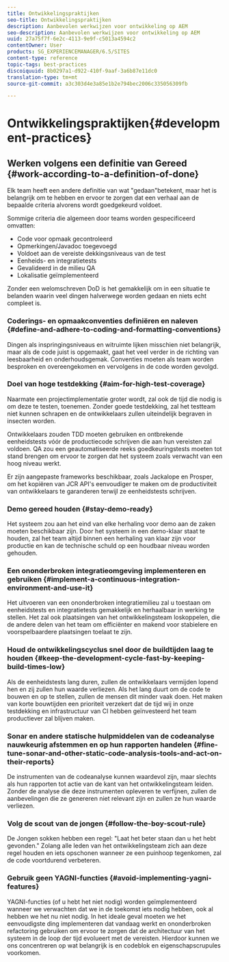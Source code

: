 ```yaml
---
title: Ontwikkelingspraktijken
seo-title: Ontwikkelingspraktijken
description: Aanbevolen werkwijzen voor ontwikkeling op AEM
seo-description: Aanbevolen werkwijzen voor ontwikkeling op AEM
uuid: 27a75f7f-6e2c-4113-9e9f-c5013a4594c2
contentOwner: User
products: SG_EXPERIENCEMANAGER/6.5/SITES
content-type: reference
topic-tags: best-practices
discoiquuid: 8b0297a1-d922-410f-9aaf-3a6b87e11dc0
translation-type: tm+mt
source-git-commit: a3c303d4e3a85e1b2e794bec2006c335056309fb

---
```



# Ontwikkelingspraktijken{#development-practices}

## Werken volgens een definitie van Gereed {#work-according-to-a-definition-of-done}

Elk team heeft een andere definitie van wat &quot;gedaan&quot;betekent, maar het is belangrijk om te hebben en ervoor te zorgen dat een verhaal aan de bepaalde criteria alvorens wordt goedgekeurd voldoet.

Sommige criteria die algemeen door teams worden gespecificeerd omvatten:

* Code voor opmaak gecontroleerd
* Opmerkingen/Javadoc toegevoegd
* Voldoet aan de vereiste dekkingsniveaus van de test
* Eenheids- en integratietests
* Gevalideerd in de milieu QA
* Lokalisatie geïmplementeerd

Zonder een welomschreven DoD is het gemakkelijk om in een situatie te belanden waarin veel dingen halverwege worden gedaan en niets echt compleet is.

### Coderings- en opmaakconventies definiëren en naleven {#define-and-adhere-to-coding-and-formatting-conventions}

Dingen als inspringingsniveaus en witruimte lijken misschien niet belangrijk, maar als de code juist is opgemaakt, gaat het veel verder in de richting van leesbaarheid en onderhoudsgemak. Conventies moeten als team worden besproken en overeengekomen en vervolgens in de code worden gevolgd.

### Doel van hoge testdekking {#aim-for-high-test-coverage}

Naarmate een projectimplementatie groter wordt, zal ook de tijd die nodig is om deze te testen, toenemen. Zonder goede testdekking, zal het testteam niet kunnen schrapen en de ontwikkelaars zullen uiteindelijk begraven in insecten worden.

Ontwikkelaars zouden TDD moeten gebruiken en ontbrekende eenheidstests vóór de productiecode schrijven die aan hun vereisten zal voldoen. QA zou een geautomatiseerde reeks goedkeuringstests moeten tot stand brengen om ervoor te zorgen dat het systeem zoals verwacht van een hoog niveau werkt.

Er zijn aangepaste frameworks beschikbaar, zoals Jackalope en Prosper, om het kopiëren van JCR API&#39;s eenvoudiger te maken om de productiviteit van ontwikkelaars te garanderen terwijl ze eenheidstests schrijven.

### Demo gereed houden {#stay-demo-ready}

Het systeem zou aan het eind van elke herhaling voor demo aan de zaken moeten beschikbaar zijn. Door het systeem in een demo-klaar staat te houden, zal het team altijd binnen een herhaling van klaar zijn voor productie en kan de technische schuld op een houdbaar niveau worden gehouden.

### Een ononderbroken integratieomgeving implementeren en gebruiken {#implement-a-continuous-integration-environment-and-use-it}

Het uitvoeren van een ononderbroken integratiemilieu zal u toestaan om eenheidstests en integratietests gemakkelijk en herhaalbaar in werking te stellen. Het zal ook plaatsingen van het ontwikkelingsteam loskoppelen, die de andere delen van het team om efficiënter en makend voor stabielere en voorspelbaardere plaatsingen toelaat te zijn.

### Houd de ontwikkelingscyclus snel door de buildtijden laag te houden {#keep-the-development-cycle-fast-by-keeping-build-times-low}

Als de eenheidstests lang duren, zullen de ontwikkelaars vermijden lopend hen en zij zullen hun waarde verliezen. Als het lang duurt om de code te bouwen en op te stellen, zullen de mensen dit minder vaak doen. Het maken van korte bouwtijden een prioriteit verzekert dat de tijd wij in onze testdekking en infrastructuur van CI hebben geïnvesteerd het team productiever zal blijven maken.

### Sonar en andere statische hulpmiddelen van de codeanalyse nauwkeurig afstemmen en op hun rapporten handelen {#fine-tune-sonar-and-other-static-code-analysis-tools-and-act-on-their-reports}

De instrumenten van de codeanalyse kunnen waardevol zijn, maar slechts als hun rapporten tot actie van de kant van het ontwikkelingsteam leiden. Zonder de analyse die deze instrumenten opleveren te verfijnen, zullen de aanbevelingen die ze genereren niet relevant zijn en zullen ze hun waarde verliezen.

### Volg de scout van de jongen {#follow-the-boy-scout-rule}

De Jongen sokken hebben een regel: &quot;Laat het beter staan dan u het hebt gevonden.&quot; Zolang alle leden van het ontwikkelingsteam zich aan deze regel houden en iets opschonen wanneer ze een puinhoop tegenkomen, zal de code voortdurend verbeteren.

### Gebruik geen YAGNI-functies {#avoid-implementing-yagni-features}

YAGNI-functies (of u hebt het niet nodig) worden geïmplementeerd wanneer we verwachten dat we in de toekomst iets nodig hebben, ook al hebben we het nu niet nodig. In het ideale geval moeten we het eenvoudigste ding implementeren dat vandaag werkt en ononderbroken refactoring gebruiken om ervoor te zorgen dat de architectuur van het systeem in de loop der tijd evolueert met de vereisten. Hierdoor kunnen we ons concentreren op wat belangrijk is en codeblok en eigenschapscrupules voorkomen.
